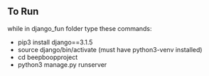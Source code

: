 ## To Run
while in django_fun folder type these commands: 
<ul> 
  <li>pip3 install django==3.1.5</li>
  <li>source django/bin/activate (must have python3-venv installed)</li>
  <li>cd beepboopproject</li> 
  <li>python3 manage.py runserver</li> 
</ul> 
